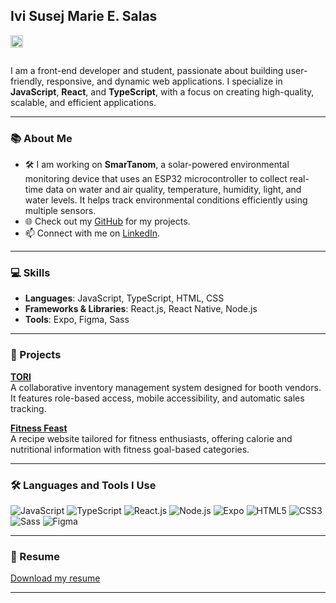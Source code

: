 ## Ivi Susej Marie E. Salas
<a href='https://www.linkedin.com/in/ivi-susej-marie-salas-389383344/'><img align='left' alt="LinkedIn" src="https://img.shields.io/badge/LinkedIn-0A66C2?style=for-the-badge&logo=linkedin&logoColor=white" height="20px"/></a>
<br/>
<br/>

I am a front-end developer and student, passionate about building user-friendly, responsive, and dynamic web applications. I specialize in **JavaScript**, **React**, and **TypeScript**, with a focus on creating high-quality, scalable, and efficient applications.

---

### 📚 About Me
- 🛠️ I am working on **SmarTanom**, a solar-powered environmental monitoring device that uses an ESP32 microcontroller to collect real-time data on water and air quality, temperature, humidity, light, and water levels. It helps track environmental conditions efficiently using multiple sensors.
- 🌐 Check out my [GitHub](https://github.com/Sosiggg?tab=repositories) for my projects.
- 📫 Connect with me on [LinkedIn](https://www.linkedin.com/in/ivi-susej-marie-salas-389383344/).

---

### 💻 Skills
- **Languages**: JavaScript, TypeScript, HTML, CSS
- **Frameworks & Libraries**: React.js, React Native, Node.js
- **Tools**: Expo, Figma, Sass

---

### 🚀 Projects

**[TORI](https://github.com/Biltin108010/Techno2.0)**  
A collaborative inventory management system designed for booth vendors. It features role-based access, mobile accessibility, and automatic sales tracking.

**[Fitness Feast](https://github.com/Sosiggg/fitnessfeast)**  
A recipe website tailored for fitness enthusiasts, offering calorie and nutritional information with fitness goal-based categories.

---

### 🛠️ Languages and Tools I Use
 ![JavaScript](https://img.shields.io/badge/JavaScript-FFD700?style=for-the-badge&logo=javascript&logoColor=black)
 ![TypeScript](https://img.shields.io/badge/TypeScript-3178C6?style=for-the-badge&logo=typescript&logoColor=white)
 ![React.js](https://img.shields.io/badge/React-61DAFB?style=for-the-badge&logo=react&logoColor=black)
 ![Node.js](https://img.shields.io/badge/Node.js-339933?style=for-the-badge&logo=node.js&logoColor=white)
 ![Expo](https://img.shields.io/badge/Expo-000020?style=for-the-badge&logo=expo&logoColor=white)
 ![HTML5](https://img.shields.io/badge/HTML5-E34F26?style=for-the-badge&logo=html5&logoColor=white)
 ![CSS3](https://img.shields.io/badge/CSS3-1572B6?style=for-the-badge&logo=css3&logoColor=white)
 ![Sass](https://img.shields.io/badge/Sass-CC6699?style=for-the-badge&logo=sass&logoColor=white)
 ![Figma](https://img.shields.io/badge/Figma-F24E1E?style=for-the-badge&logo=figma&logoColor=white)

---

### 📑 Resume  
[Download my resume]()

---
